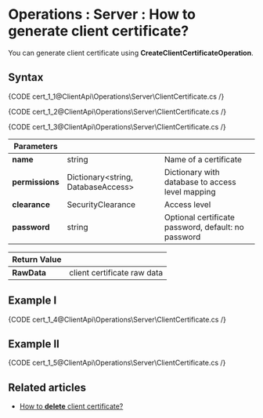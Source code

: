 ﻿# Operations : Server : How to generate client certificate?

You can generate client certificate using **CreateClientCertificateOperation**. 

## Syntax

{CODE cert_1_1@ClientApi\Operations\Server\ClientCertificate.cs /}

{CODE cert_1_2@ClientApi\Operations\Server\ClientCertificate.cs /}

{CODE cert_1_3@ClientApi\Operations\Server\ClientCertificate.cs /}

| Parameters | | |
| ------------- | ------------- | ----- |
| **name** | string | Name of a certificate |
| **permissions** | Dictionary&lt;string, DatabaseAccess&gt; | Dictionary with database to access level mapping |
| **clearance** | SecurityClearance | Access level |
| **password** | string | Optional certificate password, default: no password |

| Return Value | |
| ------------- | ----- |
| **RawData** | client certificate raw data |

## Example I

{CODE cert_1_4@ClientApi\Operations\Server\ClientCertificate.cs /}

## Example II

{CODE cert_1_5@ClientApi\Operations\Server\ClientCertificate.cs /}

## Related articles

- [How to **delete** client certificate?](../../../client-api/operations/server/delete-client-certificate-operation) 

